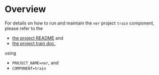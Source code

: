 # Overview

For details on how to run and maintain the `ner` project `train` component, please refer
to the
- [the project README](../README.md) and
- [the project train doc.](../../../docs/02_train.md)

using

- `PROJECT_NAME=ner`, and
- `COMPONENT=train`
